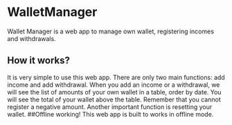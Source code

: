 # WalletManager
Wallet Manager is a web app to manage own wallet, registering incomes and withdrawals.
## How it works?
It is very simple to use this web app. There are only two main functions: add income and add withdrawal.
When you add an income or a withdrawal, we will see the list of amounts of your own wallet in a table, order by date.
You will see the total of your wallet above the table.
Remember that you cannot register a negative amount.
Another important function is resetting your wallet.
##Offline working!
This web app is built to works in offline mode.
